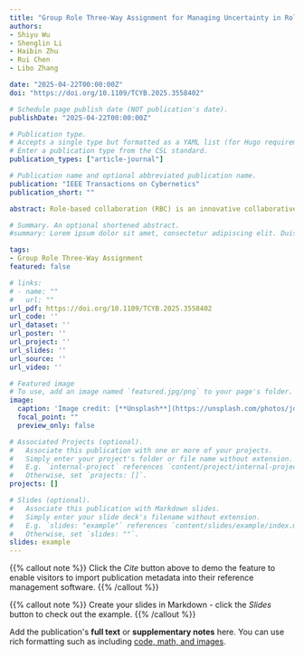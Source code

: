```yaml
---
title: "Group Role Three-Way Assignment for Managing Uncertainty in Role Negotiation"
authors:
- Shiyu Wu
- Shenglin Li
- Haibin Zhu
- Rui Chen
- Libo Zhang

date: "2025-04-22T00:00:00Z"
doi: "https://doi.org/10.1109/TCYB.2025.3558402"

# Schedule page publish date (NOT publication's date).
publishDate: "2025-04-22T00:00:00Z"

# Publication type.
# Accepts a single type but formatted as a YAML list (for Hugo requirements).
# Enter a publication type from the CSL standard.
publication_types: ["article-journal"]

# Publication name and optional abbreviated publication name.
publication: "IEEE Transactions on Cybernetics"
publication_short: ""

abstract: Role-based collaboration (RBC) is an innovative collaborative approach designed to enhance collaboration. Role negotiation (RN) is a critical step in RBC, during which the role set and the number of agents required for each role, i.e., role requirements, are determined. This process establishes the foundational input for group role assignment (GRA), where roles are assigned to agents to optimize group performance. Uncertainties in RN, such as task volume fluctuations, create dynamic agent requirements. However, existing RBC models typically assume RN to be static, thus failing to adequately address the substantial challenges. Three-way decision (3WD) is a robust decision-making methodology well-suited for managing uncertainty. To address the uncertainties in role requirements, this article introduces truncated discrete distribution to quantify role requirements, and presents a novel group role three-way assignment (GR3A) model. Compared with traditional RBC, our model offers an additional variable partial substitute choice that offers agents little salary during nonengagement periods but can transition to full involvement as required according to the prior agreement. GR3A is a dual-objective nonlinear optimization problem, for which a linearization strategy is proposed to achieve the optimal resolution. Additionally, sufficient and necessary conditions for these assignment problems are put forward to enhance the efficacy of the proposed solutions. To our knowledge, this study innovatively introduces a truncated discrete distribution and 3WD into the RBC framework. Empirical validation through simulations demonstrates the effectiveness and efficacy of the proposed method within the RBC context.

# Summary. An optional shortened abstract.
#summary: Lorem ipsum dolor sit amet, consectetur adipiscing elit. Duis posuere tellus ac convallis placerat. Proin tincidunt magna sed ex sollicitudin condimentum.

tags:
- Group Role Three-Way Assignment
featured: false

# links:
# - name: ""
#   url: ""
url_pdf: https://doi.org/10.1109/TCYB.2025.3558402
url_code: ''
url_dataset: ''
url_poster: ''
url_project: ''
url_slides: ''
url_source: ''
url_video: ''

# Featured image
# To use, add an image named `featured.jpg/png` to your page's folder. 
image:
  caption: 'Image credit: [**Unsplash**](https://unsplash.com/photos/jdD8gXaTZsc)'
  focal_point: ""
  preview_only: false

# Associated Projects (optional).
#   Associate this publication with one or more of your projects.
#   Simply enter your project's folder or file name without extension.
#   E.g. `internal-project` references `content/project/internal-project/index.md`.
#   Otherwise, set `projects: []`.
projects: []

# Slides (optional).
#   Associate this publication with Markdown slides.
#   Simply enter your slide deck's filename without extension.
#   E.g. `slides: "example"` references `content/slides/example/index.md`.
#   Otherwise, set `slides: ""`.
slides: example
---
```


{{% callout note %}}
Click the *Cite* button above to demo the feature to enable visitors to import publication metadata into their reference management software.
{{% /callout %}}

{{% callout note %}}
Create your slides in Markdown - click the *Slides* button to check out the example.
{{% /callout %}}

Add the publication's **full text** or **supplementary notes** here. You can use rich formatting such as including [code, math, and images](https://docs.hugoblox.com/content/writing-markdown-latex/).
